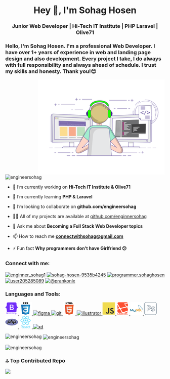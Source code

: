<h1 align="center">Hey 👋, I'm Sohag Hosen</h1>
<h3 align="center">Junior Web Developer | Hi-Tech IT Institute | PHP Laravel | Olive71 </h3>



<h3> Hello, I'm Sohag Hosen. I'm a professional Web Developer. I have over 1+ years of experience in web and landing page design and also development. Every project I take, I do always with full responsibility and always ahead of schedule. I trust my skills and honesty. Thank you!😊 </h3>

<img align="right" alt="Coding" width="400" src="https://raw.githubusercontent.com/devSouvik/devSouvik/master/gif3.gif">


<p align="left"> <img src="https://komarev.com/ghpvc/?username=engineersohag&label=Profile%20views&color=0e75b6&style=flat" alt="engineersohag" /> </p>

- 🔭 I’m currently working on **Hi-Tech IT Institute & Olive71**

- 🌱 I’m currently learning **PHP & Laravel**

- 👯 I’m looking to collaborate on **github.com/engineersohag**

- 👨‍💻 All of my projects are available at [github.com/enginnersohag](github.com/enginnersohag)

- 💬 Ask me about **Becoming a Full Stack Web Developer topics**

- 📫 How to reach me **connectwithsohag@gmail.com**

- ⚡ Fun fact **Why programmers don't have Girlfriend 😕**

<h3 align="left">Connect with me:</h3>
<p align="left">
<a href="https://twitter.com/enginner_sohag1" target="blank"><img align="center" src="https://raw.githubusercontent.com/rahuldkjain/github-profile-readme-generator/master/src/images/icons/Social/twitter.svg" alt="enginner_sohag1" height="30" width="40" /></a>
<a href="https://linkedin.com/in/sohag-hosen-9535b4245" target="blank"><img align="center" src="https://raw.githubusercontent.com/rahuldkjain/github-profile-readme-generator/master/src/images/icons/Social/linked-in-alt.svg" alt="sohag-hosen-9535b4245" height="30" width="40" /></a>
<a href="https://fb.com/programmer.sohaghosen" target="blank"><img align="center" src="https://raw.githubusercontent.com/rahuldkjain/github-profile-readme-generator/master/src/images/icons/Social/facebook.svg" alt="programmer.sohaghosen" height="30" width="40" /></a>
<a href="https://www.behance.net/user205285089" target="blank"><img align="center" src="https://raw.githubusercontent.com/rahuldkjain/github-profile-readme-generator/master/src/images/icons/Social/behance.svg" alt="user205285089" height="30" width="40" /></a>
<a href="https://www.youtube.com/c/@prankonlx" target="blank"><img align="center" src="https://raw.githubusercontent.com/rahuldkjain/github-profile-readme-generator/master/src/images/icons/Social/youtube.svg" alt="@prankonlx" height="30" width="40" /></a>
</p>

<h3 align="left">Languages and Tools:</h3>
<p align="left"> <a href="https://getbootstrap.com" target="_blank" rel="noreferrer"> <img src="https://raw.githubusercontent.com/devicons/devicon/master/icons/bootstrap/bootstrap-plain-wordmark.svg" alt="bootstrap" width="40" height="40"/> </a> <a href="https://www.w3schools.com/css/" target="_blank" rel="noreferrer"> <img src="https://raw.githubusercontent.com/devicons/devicon/master/icons/css3/css3-original-wordmark.svg" alt="css3" width="40" height="40"/> </a> <a href="https://www.figma.com/" target="_blank" rel="noreferrer"> <img src="https://www.vectorlogo.zone/logos/figma/figma-icon.svg" alt="figma" width="40" height="40"/> </a> <a href="https://git-scm.com/" target="_blank" rel="noreferrer"> <img src="https://www.vectorlogo.zone/logos/git-scm/git-scm-icon.svg" alt="git" width="40" height="40"/> </a> <a href="https://www.w3.org/html/" target="_blank" rel="noreferrer"> <img src="https://raw.githubusercontent.com/devicons/devicon/master/icons/html5/html5-original-wordmark.svg" alt="html5" width="40" height="40"/> </a> <a href="https://www.adobe.com/in/products/illustrator.html" target="_blank" rel="noreferrer"> <img src="https://www.vectorlogo.zone/logos/adobe_illustrator/adobe_illustrator-icon.svg" alt="illustrator" width="40" height="40"/> </a> <a href="https://developer.mozilla.org/en-US/docs/Web/JavaScript" target="_blank" rel="noreferrer"> <img src="https://raw.githubusercontent.com/devicons/devicon/master/icons/javascript/javascript-original.svg" alt="javascript" width="40" height="40"/> </a> <a href="https://laravel.com/" target="_blank" rel="noreferrer"> <img src="https://raw.githubusercontent.com/devicons/devicon/master/icons/laravel/laravel-plain-wordmark.svg" alt="laravel" width="40" height="40"/> </a> <a href="https://www.mysql.com/" target="_blank" rel="noreferrer"> <img src="https://raw.githubusercontent.com/devicons/devicon/master/icons/mysql/mysql-original-wordmark.svg" alt="mysql" width="40" height="40"/> </a> <a href="https://www.photoshop.com/en" target="_blank" rel="noreferrer"> <img src="https://raw.githubusercontent.com/devicons/devicon/master/icons/photoshop/photoshop-line.svg" alt="photoshop" width="40" height="40"/> </a> <a href="https://www.php.net" target="_blank" rel="noreferrer"> <img src="https://raw.githubusercontent.com/devicons/devicon/master/icons/php/php-original.svg" alt="php" width="40" height="40"/> </a> <a href="https://reactjs.org/" target="_blank" rel="noreferrer"> <img src="https://raw.githubusercontent.com/devicons/devicon/master/icons/react/react-original-wordmark.svg" alt="react" width="40" height="40"/> </a> <a href="https://www.adobe.com/products/xd.html" target="_blank" rel="noreferrer"> <img src="https://cdn.worldvectorlogo.com/logos/adobe-xd.svg" alt="xd" width="40" height="40"/> </a> </p>

<p><img align="left" src="https://github-readme-stats.vercel.app/api/top-langs?username=engineersohag&show_icons=true&locale=en&layout=compact" alt="engineersohag" /></p>

<p>&nbsp;<img align="center" src="https://github-readme-stats.vercel.app/api?username=engineersohag&show_icons=true&locale=en" alt="engineersohag" /></p>

<p><img align="center" src="https://github-readme-streak-stats.herokuapp.com/?user=engineersohag&" alt="engineersohag" /></p>

### 🔝 Top Contributed Repo
![](https://github-contributor-stats.vercel.app/api?username=engineersohag&limit=5&theme=flat&combine_all_yearly_contributions=true)
